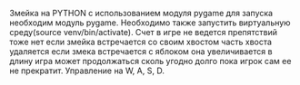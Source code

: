 Змейка на PYTHON с использованием модуля pygame
для запуска необходим модуль pygame. Необходимо также запустить виртуальную среду(source venv/bin/activate).
Счет в игре не ведется препятствий тоже нет если змейка
встречается со своим хвостом часть хвоста удаляется
если змека встречается с яблоком она увеличивается в длину
игра может продолжаться сколь угодно долго пока игрок
сам ее не прекратит.
Управление на W, A, S, D.
